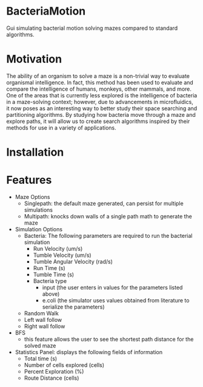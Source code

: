 # BacteriaMotion
Gui simulating bacterial motion solving mazes compared to standard algorithms.

# Motivation
The ability of an organism to solve a maze is a non-trivial way to evaluate organismal intelligence. In fact, this method has been used to evaluate and compare the intelligence of humans, monkeys, other mammals, and more. One of the areas that is currently less explored is the intelligence of bacteria in a maze-solving context; however, due to advancements in microfluidics, it now poses as an interesting way to better study their space searching and partitioning algorithms. By studying how bacteria move through a maze and explore paths, it will allow us to create search algorithms inspired by their methods for use in a variety of applications. 

# Installation

# Features

- Maze Options
    - Singlepath: the default maze generated, can persist for multiple simulations
    - Multipath: knocks down walls of a single path math to generate the maze
- Simulation Options
    - Bacteria: The following parameters are required to run the bacterial simulation
        - Run Velocity (um/s)
        - Tumble Velocity (um/s)
        - Tumble Angular Velocity (rad/s)
        - Run Time (s)
        - Tumble Time (s) 
        - Bacteria type
            - input (the user enters in values for the parameters listed above)
            - e.coli (the simulator uses values obtained from literature to serialize the parameters)
    - Random Walk
    - Left wall follow
    - Right wall follow
- BFS
    - this feature allows the user to see the shortest path distance for the solved maze
- Statistics Panel: displays the following fields of information
    - Total time (s)
    - Number of cells explored (cells)
    - Percent Exploration (%)
    - Route Distance (cells)
     
  

